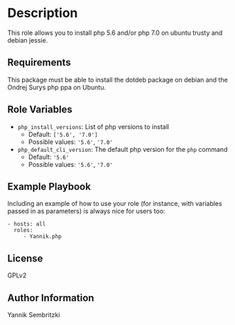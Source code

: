 Description
=========

This role allows you to install php 5.6 and/or php 7.0 on ubuntu trusty and debian jessie.

Requirements
------------

This package must be able to install the dotdeb package on debian and the Ondrej Surys php ppa on Ubuntu.

Role Variables
--------------

* `php_install_versions`: List of php versions to install
    * Default: `['5.6', '7.0']`
    * Possible values: `'5.6'`, `'7.0'`
* `php_default_cli_version`: The default php version for the `php` command
    * Default: `'5.6'`
    * Possible values: `'5.6'`, `'7.0'`


Example Playbook
----------------

Including an example of how to use your role (for instance, with variables passed in as parameters) is always nice for users too:

    - hosts: all
      roles:
         - Yannik.php

License
-------

GPLv2

Author Information
------------------

Yannik Sembritzki
